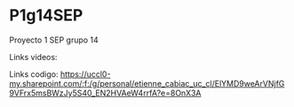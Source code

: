 # P1g14SEP
Proyecto 1 SEP grupo 14

Links videos:

Links codigo: https://uccl0-my.sharepoint.com/:f:/g/personal/etienne_cabiac_uc_cl/ElYMD9weArVNjfG9VFrx5msBWzJy5S40_EN2HVAeW4rrfA?e=8OnX3A


